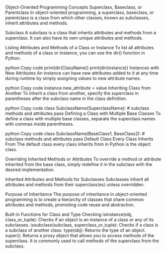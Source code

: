 Object-Oriented Programming Concepts
Superclass, Baseclass, or Parentclass
In object-oriented programming, a superclass, baseclass, or parentclass is a class from which other classes, known as subclasses, inherit attributes and methods.

Subclass
A subclass is a class that inherits attributes and methods from a superclass. It can also have its own unique attributes and methods.

Listing Attributes and Methods of a Class or Instance
To list all attributes and methods of a class or instance, you can use the dir() function in Python.

python
Copy code
print(dir(ClassName))
print(dir(instance))
Instances with New Attributes
An instance can have new attributes added to it at any time during runtime by simply assigning values to new attribute names.

python
Copy code
instance.new_attribute = value
Inheriting Class from Another
To inherit a class from another, specify the superclass in parentheses after the subclass name in the class definition.

python
Copy code
class SubclassName(SuperclassName):
    # subclass methods and attributes
    pass
Defining a Class with Multiple Base Classes
To define a class with multiple base classes, separate the superclass names with commas inside parentheses.

python
Copy code
class SubclassName(BaseClass1, BaseClass2):
    # subclass methods and attributes
    pass
Default Class Every Class Inherits From
The default class every class inherits from in Python is the object class.

Overriding Inherited Methods or Attributes
To override a method or attribute inherited from the base class, simply redefine it in the subclass with the desired implementation.

Inherited Attributes and Methods for Subclasses
Subclasses inherit all attributes and methods from their superclass(es) unless overridden.

Purpose of Inheritance
The purpose of inheritance in object-oriented programming is to create a hierarchy of classes that share common attributes and methods, promoting code reuse and abstraction.

Built-in Functions for Class and Type Checking
isinstance(obj, class_or_tuple): Checks if an object is an instance of a class or any of its subclasses.
issubclass(subclass, superclass_or_tuple): Checks if a class is a subclass of another class.
type(obj): Returns the type of an object.
super(): Returns a proxy object that allows you to access methods of the superclass. It is commonly used to call methods of the superclass from the subclass.
